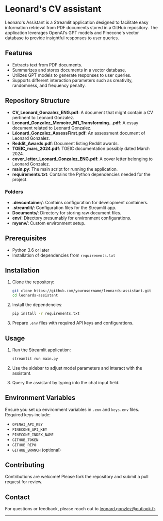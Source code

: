 # Leonard's CV assistant

Leonard's Assistant is a Streamlit application designed to facilitate easy information retrieval from PDF documents stored in a GitHub repository. The application leverages OpenAI's GPT models and Pinecone's vector database to provide insightful responses to user queries.

## Features

- Extracts text from PDF documents.
- Summarizes and stores documents in a vector database.
- Utilizes GPT models to generate responses to user queries.
- Supports different interaction parameters such as creativity, randomness, and frequency penalty.

## Repository Structure

- **CV_Leonard_Gonzalez_ENG.pdf**: A document that might contain a CV pertinent to Leonard Gonzalez.
- **Leonard_Gonzalez_Memoire_M1_Transforming...pdf**: A essay document related to Leonard Gonzalez.
- **Léonard_Gonzalez_AssessFirst.pdf**: An assessment document of Leonard Gonzalez.
- **Reddit_Awards.pdf**: Document listing Reddit awards.
- **TOEIC_mars_2024.pdf**: TOEIC documentation possibly dated March 2024.
- **cover_letter_Leonard_Gonzalez_ENG.pdf**: A cover letter belonging to Leonard Gonzalez.
- **main.py**: The main script for running the application.
- **requirements.txt**: Contains the Python dependencies needed for the project.

### Folders

- **.devcontainer/**: Contains configuration for development containers.
- **.streamlit/**: Configuration files for the Streamlit app.
- **Documents/**: Directory for storing raw document files.
- **env/**: Directory presumably for environment configurations.
- **myenv/**: Custom environment setup.

## Prerequisites

- Python 3.6 or later
- Installation of dependencies from `requirements.txt`

## Installation

1. Clone the repository:
    ```bash
    git clone https://github.com/yourusername/leonards-assistant.git
    cd leonards-assistant
    ```

2. Install the dependencies:
    ```bash
    pip install -r requirements.txt
    ```

3. Prepare `.env` files with required API keys and configurations.

## Usage

1. Run the Streamlit application:
    ```bash
    streamlit run main.py
    ```

2. Use the sidebar to adjust model parameters and interact with the assistant.

3. Query the assistant by typing into the chat input field.

## Environment Variables

Ensure you set up environment variables in `.env` and `keys.env` files. Required keys include:

- `OPENAI_API_KEY`
- `PINECONE_API_KEY`
- `PINECONE_INDEX_NAME`
- `GITHUB_TOKEN`
- `GITHUB_REPO`
- `GITHUB_BRANCH` (optional)

## Contributing

Contributions are welcome! Please fork the repository and submit a pull request for review.

## Contact

For questions or feedback, please reach out to [leonard.gonzlez@outlook.fr](mailto:leonard.gonzlez@outlook.fr).

---
